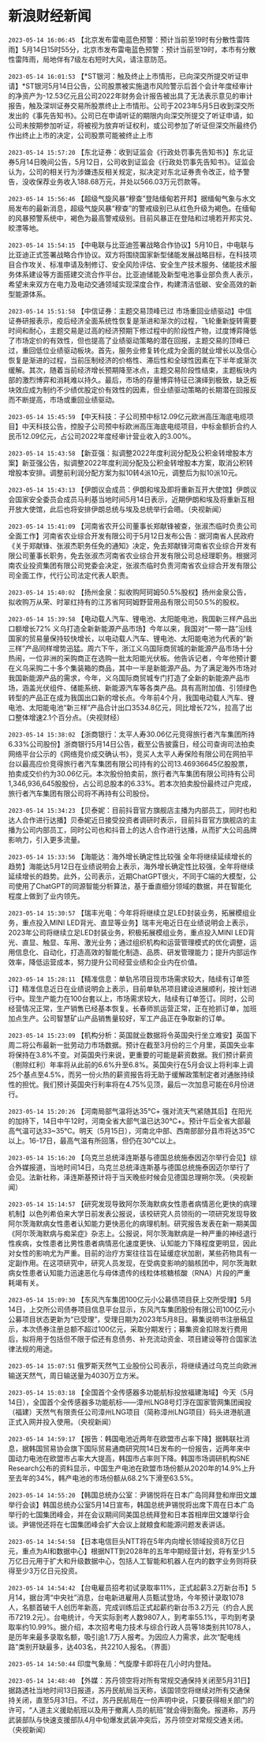 # 新浪财经新闻
`2023-05-14 16:06:45` 【北京发布雷电蓝色预警：预计当前至19时有分散性雷阵雨】5月14日15时55分，北京市发布雷电蓝色预警：预计当前至19时，本市有分散性雷阵雨，局地伴有7级左右短时大风，请注意防范。

`2023-05-14 16:01:53` 【*ST银河：触及终止上市情形，已向深交所提交听证申请】*ST银河5月14日公告，公司股票被实施退市风险警示后首个会计年度经审计的净资产为-12.53亿元且公司2022年财务会计报告被出具了无法表示意见的审计报告，触及深圳证券交易所股票终止上市情形。公司于2023年5月5日收到深交所发出的《事先告知书》。公司已在申请听证的期限内向深交所提交了听证申请，如公司未按期参加听证，将被视为放弃听证权利，或公司参加了听证但深交所最终仍作出终止上市的决定，公司股票可能被终止上市

`2023-05-14 15:57:20` 【东北证券：收到证监会《行政处罚事先告知书》】东北证券5月14日晚间公告，5月12日，公司收到证监会《行政处罚事先告知书》。证监会认为，公司的相关行为涉嫌违反相关规定，拟决定对东北证券责令改正，给予警告，没收保荐业务收入188.68万元，并处以566.03万元罚款等。

`2023-05-14 15:56:46` 【超级气旋风暴“穆查”登陆缅甸若开邦】据缅甸气象与水文局发布的最新消息，超级气旋风暴“穆查”的警戒级别已从红色升级为褐色。在缅甸的风暴预警系统中，褐色为最高警戒级别。目前风暴正在登陆和过境若开邦实兑、皎漂等地。

`2023-05-14 15:54:15` 【中电联与比亚迪签署战略合作协议】5月10日，中电联与比亚迪正式签署战略合作协议。双方将围绕国家新型储能发展战略目标，在科技项目合作攻关、标准申请及制修订、安全风险评估、安全生产技术服务、储能技术服务体系建设等方面搭建交流合作平台。比亚迪储能及新型电池事业部负责人表示，希望未来双方在电力及电动交通领域实现深度合作，构建清洁低碳、安全高效的新型能源体系。

`2023-05-14 15:51:58` 【中信证券：主题交易顶峰已过 市场重回业绩驱动】中信证券研报表示，疫后经济全面系统性恢复是渐进和渐次的过程，飞轮重新旋转需要时间和耐心，主题交易是过高的经济预期下修过程中的阶段性产物，过度博弈降低了市场定价的有效性，但也提高了业绩驱动策略的潜在回报，主题交易的顶峰已过，重回低位业绩驱动板块。首先，服务业修复转化成为全面的就业增长以及信心恢复是渐进的过程，当前压制经济的价格性、滞后性和全球性因素在下半年或渐次缓解。其次，随着当前经济增长预期降至冰点，主题交易阶段性结束，主题板块内部的激烈博弈和消耗难以持久。最后，市场的存量博弈特征已演绎到极致，缺乏板块效应成为制约不少绩优股定价有效性的因素，但业绩驱动策略的长期潜在回报反而不断提高，市场或重回业绩驱动。

`2023-05-14 15:45:59` 【中天科技：子公司预中标12.09亿元欧洲高压海底电缆项目】中天科技公告，控股子公司预中标欧洲高压海底电缆项目，中标金额折合约人民币12.09亿元，占公司2022年度经审计营业收入的3.00%。

`2023-05-14 15:43:58` 【新亚强：拟调整2022年度利润分配及公积金转增股本方案】新亚强公告，拟调整2022年度利润分配及公积金转增股本方案，取消公积转增股本安排。调整前利润分配方案为拟10转4派10元，调整后为拟10派10元。

`2023-05-14 15:43:13` 【伊朗议会成员：伊朗和埃及即将重新互开大使馆】伊朗议会国家安全委员会成员马利基当地时间5月14日表示，近期伊朗和埃及将重新互相开放大使馆，此后也将安排伊朗总统与埃及总统举行会晤。（央视新闻）

`2023-05-14 15:41:09` 【河南省农开公司董事长郑献锋被查，张淑杰临时负责公司全面工作】河南省农业综合开发有限公司于5月12日发布公告：据河南省人民政府《关于郑献锋、张淑杰职务任免的通知》决定，免去郑献锋河南省农业综合开发有限公司董事长职务，免去张淑杰河南省农业综合开发有限公司总经理职务。根据河南农业投资集团有限公司党委会决定，张淑杰临时负责河南省农业综合开发有限公司全面工作，代行公司法定代表人职责。

`2023-05-14 15:40:02` 【扬州金泉：拟收购阿珂姆50.5%股权】扬州金泉公告，拟收购万从荣、时翠红持有的江苏省阿珂姆野营用品有限公司50.5%的股权。

`2023-05-14 15:39:58` 【电动载人汽车、锂电池、太阳能电池，我国新三样产品出口额增长72% 义乌打造全新新能源产品市场】今年以来，我国对“一带一路”沿线国家的贸易量保持较快增长，以电动载人汽车、锂电池、太阳能电池为代表的“新三样”产品同样增势迅猛。周六下午，浙江义乌国际商贸城的新能源产品市场十分热闹，一位非洲的采购商正在选购一批太阳能光伏板。他告诉记者，今年他预计要在义乌采购二十多个集装箱的商品，其中一半是新能源产品。为了满足海外市场对我国新能源产品的需求，今年，义乌国际商贸城专门打造了全新的新能源产品市场，涵盖光伏组件、储能系统、新能源汽车等各类产品。具有高附加值、引领绿色转型的产品正在成为我国出口新的增长点。今年前4个月，我国电动载人汽车、锂电池、太阳能电池“新三样”产品合计出口3534.8亿元，同比增长72%，拉高了出口整体增速2.1个百分点。（央视财经）

`2023-05-14 15:38:02` 【浙商银行：太平人寿30.06亿元竞得旅行者汽车集团所持6.33%公司股份】浙商银行5月14日公告，截至公告披露日，经公司查询司法拍卖网络平台公示的《网络竞价成交确认书》，竞买人太平人寿保险有限公司在网拍平台以最高应价竞得旅行者汽车集团有限公司持有的公司13.46936645亿股股票，拍卖成交价约为30.06亿元。本次股份拍卖前，旅行者汽车集团有限公司持有公司1,346,936,645股股份，占公司总股本的6.33%。若本次拍卖股份最终过户完成，旅行者汽车集团有限公司将不再持有公司股份。

`2023-05-14 15:34:23` 【贝泰妮：目前抖音官方旗舰店主播为内部员工，同时也和达人合作进行达播】贝泰妮近日接受投资者调研时表示，目前抖音官方旗舰店的主播为公司内部员工，同时公司也和抖音上的达人合作进行达播，从而扩大公司品牌影响力，引入更多流量。

`2023-05-14 15:33:56` 【海能达：海外增长确定性比较强 全年将继续延续增长的趋势】海能达5月12日在业绩说明会上表示，海外增长确定性比较强，全年将继续延续增长的趋势。此外，公司表示，近期ChatGPT很火，不同于C端的大模型，公司使用了ChatGPT的同源智能分析算法，基于垂直细分领域的数据，并在智能化程度上做到了业内领先。

`2023-05-14 15:30:57` 【瑞丰光电：今年将将继续立足LED封装业务，拓展模组业务，重点投入MINI LED背光、直显等业务】瑞丰光电近日在业绩说明会上表示，2023年公司将继续立足LED封装业务，积极拓展模组业务，重点投入MINI LED背光、直显、触显、车用、激光业务；通过组织机构和运营管理模式的优化调整，运用信息化、自动化，打造高效的智能化制造、品质、研发管理能力；提升内部运作效率，降低运营成本，努力提升公司经营业绩和企业内在价值。

`2023-05-14 15:28:11` 【精准信息：单轨吊项目现市场需求较大，陆续有订单签订】精准信息近日在业绩说明会上表示，目前单轨吊项目建设进展顺利，按计划进行中。现生产能力在100台套以上，市场需求较大，陆续有订单签订。同时，公司经营情况正常，生产销售已经基本恢复。长春师凯运营正常，正在抢抓订单，加班加点生产。公司智慧矿山产品销售量较好，军工产品正在争取新的订单。

`2023-05-14 15:23:09` 【机构分析：英国就业数据将令英国央行坐立难安】英国下周二将公布最新一批劳动力市场数据。预计在截至3月份的三个月里，英国失业率将保持在3.8%不变。对英国央行来说，更重要的可能是薪资数据。我们预计薪资（剔除红利）年率将从此前的6.6%升至6.8%。英国央行在5月会议上将利率上调25个基点至4.5%，而另一份火热的薪资报告将无助于缓解政策制定者对通胀持续性的担忧。我们预计英国央行利率将在4.75%见顶，最后一次加息可能在6月份进行。

`2023-05-14 15:20:26` 【河南局部气温将达35℃+ 强对流天气紧随其后】在阳光的加持下，14日中午12时，河南全省大部气温已达30℃+。预计午后全省大部最高气温可达33~35℃。明天（5月15日），河南北中部、西南部部分县市将达35℃以上。16-17日，最高气温有所回落，但仍在30℃以上。

`2023-05-14 15:16:20` 【乌克兰总统泽连斯基与德国总统施泰因迈尔举行会见】综合外媒报道，当地时间14日，乌克兰总统泽连斯基与德国总统施泰因迈尔举行了会见。法新社称，泽连斯基预计将于当天晚些时候会见德国总理朔尔茨。（央视新闻）

`2023-05-14 15:14:57` 【研究发现导致阿尔茨海默病女性患者病情恶化更快的病理机制】以色列希伯来大学日前发表公报说，该校研究人员领衔的一项研究发现导致阿尔茨海默病女性患者认知能力更快恶化的病理机制。研究报告发表在新一期美国《阿尔茨海默病与痴呆症》杂志上。公报说，阿尔茨海默病是一种严重的神经退行性疾病，女性患者比男性患者病情恶化速度更快、认知能力下降程度更明显，因此对女性的影响尤为严重。目前的治疗方案往往旨在延缓症状加剧，某些药物具有一定副作用。在这项研究中，研究人员发现，在受病变影响的脑核团中，阿尔茨海默病女性患者认知能力迅速恶化与母体遗传的线粒体核糖核酸（RNA）片段的严重耗竭有关。

`2023-05-14 15:09:30` 【东风汽车集团100亿元小公募债项目获上交所受理】5月14日，上交所公司债券项目信息平台显示，东风汽车集团股份有限公司100亿元小公募项目状态更新为“已受理”，受理日期为2023年5月8日。募集说明书注册稿显示，本次债券注册总额不超过100亿元，采取分期发行；募集资金扣除发行费用后，拟将用于包括但不限于偿还有息债务、补充流动资金、项目建设等符合国家法律法规的用途。

`2023-05-14 15:07:51` 俄罗斯天然气工业股份公司表示，将继续通过乌克兰向欧洲输送天然气，周日输送量为4030万立方米。

`2023-05-14 15:03:18` 【全国首个全传感器多功能航标投放福建海域】今天（5月14日），全国首个全传感器多功能航标——漳州LNG8号灯浮在国家管网集团闽投（福建）天然气有限责任公司漳州LNG项目（简称漳州LNG项目）码头进港航道正式入网并投入使用。（央视新闻）

`2023-05-14 14:59:17` 【报告：韩国电池近两年在欧盟市占率下降】据韩联社消息，据韩国贸易协会旗下国际贸易通商研究院14日发布的一份报告，近两年来中国动力电池在欧盟市占率大大提高，韩国市占率则下降。韩国市场调研机构SNE Research公布的资料显示，中国生产电池在欧盟市场份额从2020年的14.9%上升至去年的34%，韩产电池的市场份额从68.2%下滑至63.5%。

`2023-05-14 14:55:20` 【韩国总统办公室：尹锡悦将在日本广岛同拜登和岸田文雄举行会谈】韩国总统办公室5月14日宣布，韩国总统尹锡悦将出席下周在日本广岛举行的七国集团峰会，并在会议期间同美国总统拜登和日本首相岸田文雄举行会谈。尹锡悦还将在七国集团峰会扩大会议上就粮食和能源问题发表讲话。

`2023-05-14 14:54:58` 【日本电信巨头NTT将在5年内向增长领域投资8万亿日元，重点为AI和数据中心】根据NTT到2028年的五年中期经营计划，将有至少1.5万亿日元用于扩大和升级数据中心，包括人工智能和机器人在内的数字业务则将获得至少3万亿日元投资。

`2023-05-14 14:54:42` 【台电雇员招考初试录取率11%，正式起薪3.2万新台币】5月14，据台湾“中央社”消息，台电新进雇用人员甄试登场，今年预计录取1078人，名额首破千人创历年新高，完成训练后正式起薪约新台币3.2万元（约合人民币7219.2元）。台电统计，今天实际到考人数9807人，到考率55.1%，平均到考录取率约10.99%。据介绍，本次招考电力技术与综合行政人员等18类别共1078人，是历年来最多录取名额，吸引逾1.7万人报考。为因应人力需求，此次“配电线路”类别开缺最多，达403名，共2210人报名。（界面）

`2023-05-14 14:50:44` 印度气象局：气旋摩卡即将在几小时内登陆。

`2023-05-14 14:48:40` 【外媒：苏丹领空将对所有常规交通保持关闭至5月31日】据路透社当地时间13日报道，苏丹民航局当天称，该国领空将继续对所有交通保持关闭，直至5月31日。不过，苏丹民航局在一份声明中说，只要获得相关部门的许可，“人道主义援助航班以及用于撤离人员的航班”就会得到豁免。报道称，苏丹武装部队与快速支援部队4月中旬爆发武装冲突后，苏丹领空对常规交通关闭。（央视新闻）

